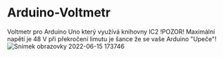 # Arduino-Voltmetr
Voltmetr pro Arduino Uno který využívá knihovny IC2
!POZOR! Maximální napětí je 48 V při překročení limutu je šance že se vaše Arduino "Upeče"! 
![Snímek obrazovky 2022-06-15 173746](https://user-images.githubusercontent.com/40271551/173869053-cde4c2a0-73fe-4b23-b290-e03c526bf7c3.png)
